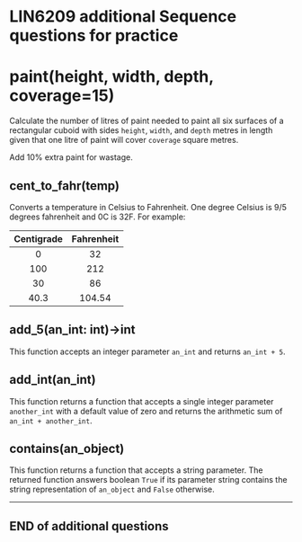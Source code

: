 # LIN6209 additional Sequence questions for practice

# paint(height, width, depth, coverage=15)

<p>Calculate the number of litres of paint needed to paint 
all six surfaces of a rectangular cuboid with sides <code>height</code>, 
<code>width</code>, and <code>depth</code> metres in length given that one 
litre of paint will cover <code>coverage</code> square metres.</p>
<p>Add 10% extra paint for wastage.</p>

## cent_to_fahr(temp)

<p>Converts a temperature in Celsius to Fahrenheit. 
One degree Celsius is 9/5 degrees fahrenheit and 0C is 32F.
For example:</p>

| Centigrade | Fahrenheit |
|:----------:|:----------:|
|     0      |     32     |
|    100     |    212     |
|     30     |     86     |
|    40.3    |   104.54   |

## add_5(an_int: int)->int

<p>This function accepts an integer parameter <code>an_int</code> 
and returns <code>an_int + 5</code>.</p>

## add_int(an_int)

<p>This function returns a function that accepts a single integer parameter 
<code>another_int</code> with a default value of zero and returns the arithmetic 
sum of <code>an_int + another_int</code>.</p>

## contains(an_object)

<p>This function returns a function that accepts a string parameter.
The returned function answers boolean <code>True</code> if its parameter
string contains the string representation of <code>an_object</code> and 
<code>False</code> otherwise.</p>

---
END of additional questions
---